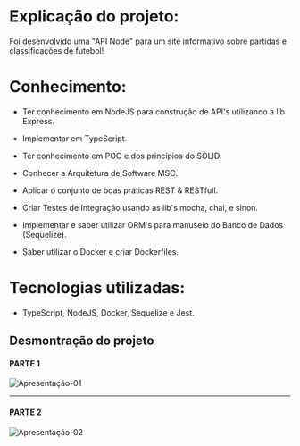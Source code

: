 # Explicação do projeto:

Foi desenvolvido uma "API Node" para um site informativo sobre partidas e classificações de futebol!

# Conhecimento:

- Ter conhecimento em NodeJS para construção de API's utilizando a lib Express.

- Implementar em TypeScript.

- Ter conhecimento em POO e dos princípios do SOLID.

- Conhecer a Arquitetura de Software MSC.

- Aplicar o conjunto de boas práticas REST & RESTfull.

- Criar Testes de Integração usando as lib's mocha, chai, e sinon.

- Implementar e saber utilizar ORM's para manuseio do Banco de Dados (Sequelize).

- Saber utilizar o Docker e criar Dockerfiles.

# Tecnologias utilizadas:
- TypeScript, NodeJS, Docker, Sequelize e Jest.

## Desmontração do projeto

#### PARTE 1
![Apresentação-01](assets/example-01.gif)

---

#### PARTE 2
![Apresentação-02](assets/example-02.gif)
